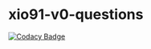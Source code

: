 # xio91-v0-questions

[![Codacy Badge](https://api.codacy.com/project/badge/Grade/1fdfe896d56b479384356d6033ff57f9)](https://app.codacy.com/gh/Flashky/xio91-v0-questions?utm_source=github.com&utm_medium=referral&utm_content=Flashky/xio91-v0-questions&utm_campaign=Badge_Grade_Settings)